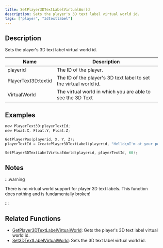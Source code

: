 ```yaml
---
title: SetPlayer3DTextLabelVirtualWorld
description: Sets the player's 3D text label virtual world id.
tags: ["player", "3dtextlabel"]
---
```


<VersionWarn version='omp v1.1.0.2612' />

## Description

Sets the player's 3D text label virtual world id.

| Name      | Description                                                               |
| --------- | ------------------------------------------------------------------------- |
| playerid | The ID of the player.  |
| PlayerText3D:textid | The ID of the player's 3D text label to set the virtual world id. |
| VirtualWorld | The virtual world in which you are able to see the 3D Text            |

## Examples

```c
new PlayerText3D:playerTextId;
new Float:X, Float:Y, Float:Z;

GetPlayerPos(playerid, X, Y, Z);
playerTextId = CreatePlayer3DTextLabel(playerid, "Hello\nI'm at your position", 0x008080FF, X, Y, Z, 40.0);

SetPlayer3DTextLabelVirtualWorld(playerid, playerTextId, 60);
```

## Notes

:::warning

There is no virtual world support for player 3D text labels.
This function does nothing and is fundamentally broken!

:::

## Related Functions

- [GetPlayer3DTextLabelVirtualWorld](GetPlayer3DTextLabelVirtualWorld): Gets the player's 3D text label virtual world id.
- [Set3DTextLabelVirtualWorld](Set3DTextLabelVirtualWorld): Sets the 3D text label virtual world id.
